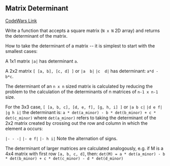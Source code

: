 ## Matrix Determinant 
[CodeWars Link](https://www.codewars.com/kata/52a382ee44408cea2500074c)

Write a function that accepts a square matrix (`N x N` 2D array) and returns the determinant of the matrix.

How to take the determinant of a matrix -- it is simplest to start with the smallest cases:

A 1x1 matrix `|a|` has determinant `a`.

A 2x2 matrix `[ [a, b], [c, d] ]` or
`|a  b|`
`|c  d|`
has determinant: `a*d - b*c`.

The determinant of an `n x n` sized matrix is calculated by reducing the problem to the calculation of the determinants of n matrices of `n-1 x n-1` size.

For the 3x3 case, `[ [a, b, c], [d, e, f], [g, h, i] ]` or
`|a b c|`
`|d e f|`
`|g h i|`
the determinant is: `a * det(a_minor) - b * det(b_minor) + c * det(c_minor)` where `det(a_minor)`
refers to taking the determinant of the 2x2 matrix created by crossing out the row and column
in which the element a occurs:

`|- - -|`
`|- e f|`
`|- h i|`
Note the alternation of signs.

The determinant of larger matrices are calculated analogously, e.g. if M is a 4x4 matrix with first row `[a, b, c, d]`, then: `det(M) = a * det(a_minor) - b * det(b_minor) + c * det(c_minor) - d * det(d_minor)`
